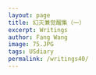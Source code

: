 ```yaml
---
layout: page
title: 幻灭兼觉醒集（一）
excerpt: Writings
author: Fang Wang
image: 75.JPG
tags: USdiary
permalink: /writings40/
---
```

